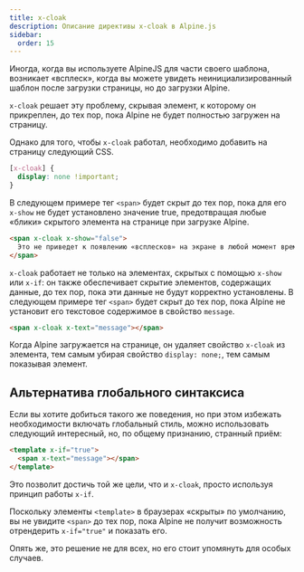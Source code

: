 ```yaml
---
title: x-cloak
description: Описание директивы x-cloak в Alpine.js
sidebar:
  order: 15
---
```


Иногда, когда вы используете AlpineJS для части своего шаблона, возникает «всплеск», когда вы можете увидеть неинициализированный шаблон после загрузки страницы, но до загрузки Alpine.

`x-cloak` решает эту проблему, скрывая элемент, к которому он прикреплен, до тех пор, пока Alpine не будет полностью загружен на страницу.

Однако для того, чтобы `x-cloak` работал, необходимо добавить на страницу следующий CSS.

```css
[x-cloak] {
  display: none !important;
}
```

В следующем примере тег `<span>` будет скрыт до тех пор, пока для его `x-show` не будет установлено значение true, предотвращая любые «блики» скрытого элемента на странице при загрузке Alpine.

```html "x-cloak"
<span x-cloak x-show="false">
  Это не приведет к появлению «всплесков» на экране в любой момент времени
</span>
```

`x-cloak` работает не только на элементах, скрытых с помощью `x-show` или `x-if`: он также обеспечивает скрытие элементов, содержащих данные, до тех пор, пока эти данные не будут корректно установлены. В следующем примере тег `<span>` будет скрыт до тех пор, пока Alpine не установит его текстовое содержимое в свойство `message`.

```html "x-cloak"
<span x-cloak x-text="message"></span>
```

Когда Alpine загружается на странице, он удаляет свойство `x-cloak` из элемента, тем самым убирая свойство `display: none;`, тем самым показывая элемент.

## Альтернатива глобального синтаксиса

Если вы хотите добиться такого же поведения, но при этом избежать необходимости включать глобальный стиль, можно использовать следующий интересный, но, по общему признанию, странный приём:

```html "x-if="true""
<template x-if="true">
  <span x-text="message"></span>
</template>
```

Это позволит достичь той же цели, что и `x-cloak`, просто используя принцип работы `x-if`.

Поскольку элементы `<template>` в браузерах «скрыты» по умолчанию, вы не увидите `<span>` до тех пор, пока Alpine не получит возможность отрендерить `x-if="true"` и показать его.

Опять же, это решение не для всех, но его стоит упомянуть для особых случаев.
